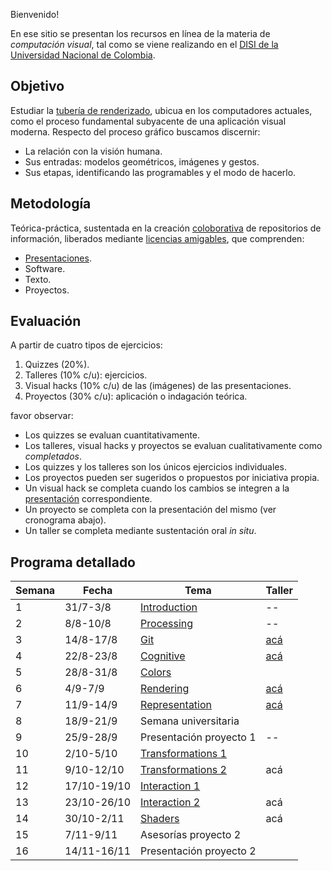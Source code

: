 Bienvenido!

En ese sitio se presentan los recursos en línea de la materia de _computación visual_, tal como se viene realizando
en el [DISI de la Universidad Nacional de Colombia](http://www.ingenieria.unal.edu.co/dependencias/departamentos/departamento-de-ingenieria-de-sistemas-e-industrial).

## Objetivo

Estudiar la [tubería de renderizado](https://en.wikipedia.org/wiki/Graphics_pipeline), ubicua en los computadores actuales, como el proceso fundamental subyacente de una aplicación visual moderna. Respecto del proceso gráfico buscamos discernir:

* La relación con la visión humana.
* Sus entradas: modelos geométricos, imágenes y gestos.
* Sus etapas, identificando las programables y el modo de hacerlo.

## Metodología

Teórica-práctica, sustentada en la creación [coloborativa](https://en.wikipedia.org/wiki/Collaborative_learning) de repositorios de información, liberados mediante [licencias amigables](https://en.wikipedia.org/wiki/Free_software), que comprenden:

* [Presentaciones](https://github.com/orgs/VisualComputing/teams/presentations/repositories).
* Software.
* Texto.
* Proyectos.

## Evaluación

A partir de cuatro tipos de ejercicios:

1. Quizzes (20%).
2. Talleres (10% c/u): ejercicios.
3. Visual hacks (10% c/u) de las (imágenes) de las presentaciones.
4. Proyectos (30% c/u): aplicación o indagación teórica.

favor observar:

* Los quizzes se evaluan cuantitativamente.
* Los talleres, visual hacks y proyectos se evaluan cualitativamente como _completados_.
* Los quizzes y los talleres son los únicos ejercicios individuales.
* Los proyectos pueden ser sugeridos o propuestos por iniciativa propia.
* Un visual hack se completa cuando los cambios se integren a la [presentación](https://github.com/orgs/VisualComputing/teams/presentations/repositories) correspondiente.
* Un proyecto se completa con la presentación del mismo (ver cronograma abajo).
* Un taller se completa mediante sustentación oral _in situ_.

## Programa detallado

| Semana | Fecha       | Tema                                                                    | Taller                                                 |
|--------|-------------|-------------------------------------------------------------------------|--------------------------------------------------------|
| 1      | 31/7-3/8    | [Introduction](https://github.com/VisualComputing/Introduction)         | --                                                     |
| 2      | 8/8-10/8    | [Processing](https://processing.org/)                                   | --                                                     |
| 3      | 14/8-17/8   | [Git](https://github.com/VisualComputing/git)                           | [acá](https://github.com/VisualComputing/git_ws)       |
| 4      | 22/8-23/8   | [Cognitive](https://github.com/VisualComputing/Cognitive)               | [acá](https://github.com/VisualComputing/Cognitive_ws) |
| 5      | 28/8-31/8   | [Colors](https://github.com/VisualComputing/colors)                     |                                                        |
| 6      | 4/9-7/9     | [Rendering](https://github.com/VisualComputing/Rendering)               | [acá](https://github.com/VisualComputing/rendering_ws) |
| 7      | 11/9-14/9   | [Representation](https://github.com/VisualComputing/Representation)     | [acá](https://github.com/VisualComputing/meshes_ws)    |
| 8      | 18/9-21/9   | Semana universitaria                                                    |                                                        |
| 9      | 25/9-28/9   | Presentación proyecto 1                                                 | --                                                     |
| 10     | 2/10-5/10   | [Transformations 1](https://github.com/VisualComputing/Transformations) |                                                        |
| 11     | 9/10-12/10  | [Transformations 2](https://github.com/VisualComputing/Transformations) | acá                                                    |
| 12     | 17/10-19/10 | [Interaction 1](https://github.com/VisualComputing/Interaction)         |                                                        |
| 13     | 23/10-26/10 | [Interaction 2](https://github.com/VisualComputing/Interaction)         | acá                                                    |
| 14     | 30/10-2/11  | [Shaders](https://github.com/VisualComputing/Shaders)                   | acá                                                    |
| 15     | 7/11-9/11   | Asesorías proyecto 2                                                    |                                                        |
| 16     | 14/11-16/11 | Presentación proyecto 2                                                 |                                                        |
